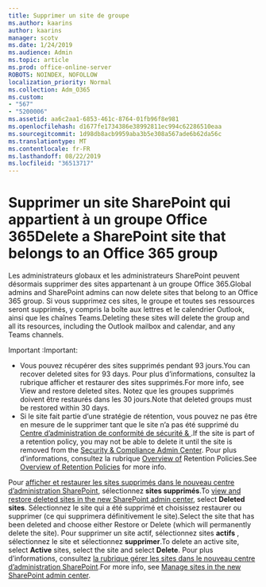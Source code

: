 ```yaml
---
title: Supprimer un site de groupe
ms.author: kaarins
author: kaarins
manager: scotv
ms.date: 1/24/2019
ms.audience: Admin
ms.topic: article
ms.prod: office-online-server
ROBOTS: NOINDEX, NOFOLLOW
localization_priority: Normal
ms.collection: Adm_O365
ms.custom:
- "567"
- "5200006"
ms.assetid: aa6c2aa1-6853-461c-8764-01fb96f8e981
ms.openlocfilehash: d1677fe1734386e38992811ec994c62286510eaa
ms.sourcegitcommit: 1d98db8acb9959aba3b5e308a567ade6b62da56c
ms.translationtype: MT
ms.contentlocale: fr-FR
ms.lasthandoff: 08/22/2019
ms.locfileid: "36513717"
---
```

# <a name="delete-a-sharepoint-site-that-belongs-to-an-office-365-group"></a><span data-ttu-id="0b030-102">Supprimer un site SharePoint qui appartient à un groupe Office 365</span><span class="sxs-lookup"><span data-stu-id="0b030-102">Delete a SharePoint site that belongs to an Office 365 group</span></span>

<span data-ttu-id="0b030-103">Les administrateurs globaux et les administrateurs SharePoint peuvent désormais supprimer des sites appartenant à un groupe Office 365.</span><span class="sxs-lookup"><span data-stu-id="0b030-103">Global admins and SharePoint admins can now delete sites that belong to an Office 365 group.</span></span> <span data-ttu-id="0b030-104">Si vous supprimez ces sites, le groupe et toutes ses ressources seront supprimés, y compris la boîte aux lettres et le calendrier Outlook, ainsi que les chaînes Teams.</span><span class="sxs-lookup"><span data-stu-id="0b030-104">Deleting these sites will delete the group and all its resources, including the Outlook mailbox and calendar, and any Teams channels.</span></span>
  
<span data-ttu-id="0b030-105">Important :</span><span class="sxs-lookup"><span data-stu-id="0b030-105">Important:</span></span>

- <span data-ttu-id="0b030-106">Vous pouvez récupérer des sites supprimés pendant 93 jours.</span><span class="sxs-lookup"><span data-stu-id="0b030-106">You can recover deleted sites for 93 days.</span></span> <span data-ttu-id="0b030-107">Pour plus d’informations, consultez la rubrique afficher et restaurer des sites supprimés.</span><span class="sxs-lookup"><span data-stu-id="0b030-107">For more info, see View and restore deleted sites.</span></span> <span data-ttu-id="0b030-108">Notez que les groupes supprimés doivent être restaurés dans les 30 jours.</span><span class="sxs-lookup"><span data-stu-id="0b030-108">Note that deleted groups must be restored within 30 days.</span></span>
- <span data-ttu-id="0b030-109">Si le site fait partie d’une stratégie de rétention, vous pouvez ne pas être en mesure de le supprimer tant que le site n’a pas été supprimé du [Centre d’administration de conformité de sécurité &amp; ](https://protection.office.com/?rfr=AdminCenter#/retention).</span><span class="sxs-lookup"><span data-stu-id="0b030-109">If the site is part of a retention policy, you may not be able to delete it until the site is removed from the [Security &amp; Compliance Admin Center](https://protection.office.com/?rfr=AdminCenter#/retention).</span></span> <span data-ttu-id="0b030-110">Pour plus d’informations, consultez la rubrique [Overview of](https://docs.microsoft.com/office365/securitycompliance/retention-policies#content-in-onedrive-accounts-and-sharepoint-sites) Retention Policies.</span><span class="sxs-lookup"><span data-stu-id="0b030-110">See [Overview of Retention Policies](https://docs.microsoft.com/office365/securitycompliance/retention-policies#content-in-onedrive-accounts-and-sharepoint-sites) for more info.</span></span>
  
<span data-ttu-id="0b030-111">Pour [afficher et restaurer les sites supprimés dans le nouveau centre d’administration SharePoint](https://docs.microsoft.com/sharepoint/view-and-restore-deleted-sites-in-new-admin-center), sélectionnez **sites supprimés**.</span><span class="sxs-lookup"><span data-stu-id="0b030-111">To [view and restore deleted sites in the new SharePoint admin center](https://docs.microsoft.com/sharepoint/view-and-restore-deleted-sites-in-new-admin-center), select **Deleted sites**.</span></span> <span data-ttu-id="0b030-112">Sélectionnez le site qui a été supprimé et choisissez restaurer ou supprimer (ce qui supprimera définitivement le site).</span><span class="sxs-lookup"><span data-stu-id="0b030-112">Select the site that has been deleted and choose either Restore or Delete (which will permanently delete the site).</span></span> <span data-ttu-id="0b030-113">Pour supprimer un site actif, sélectionnez sites **actifs** , sélectionnez le site et sélectionnez **supprimer**.</span><span class="sxs-lookup"><span data-stu-id="0b030-113">To delete an active site, select **Active** sites, select the site and select **Delete**.</span></span> <span data-ttu-id="0b030-114">Pour plus d’informations, consultez [la rubrique gérer les sites dans le nouveau centre d’administration SharePoint](https://docs.microsoft.com/sharepoint/manage-sites-in-new-admin-center).</span><span class="sxs-lookup"><span data-stu-id="0b030-114">For more info, see [Manage sites in the new SharePoint admin center](https://docs.microsoft.com/sharepoint/manage-sites-in-new-admin-center).</span></span>
  